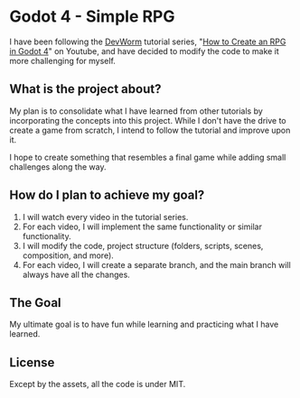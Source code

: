 # Godot 4 - Simple RPG

I have been following the [DevWorm](https://www.youtube.com/@dev-worm) tutorial series, "[How to Create an RPG in Godot 4](https://www.youtube.com/playlist?list=PL3cGrGHvkwn0zoGLoGorwvGj6dHCjLaGd)" on Youtube, and have decided to modify the code to make it more challenging for myself.

## What is the project about?

My plan is to consolidate what I have learned from other tutorials by incorporating the concepts into this project. While I don't have the drive to create a game from scratch, I intend to follow the tutorial and improve upon it.

I hope to create something that resembles a final game while adding small challenges along the way.

## How do I plan to achieve my goal?

1. I will watch every video in the tutorial series.
2. For each video, I will implement the same functionality or similar functionality.
3. I will modify the code, project structure (folders, scripts, scenes, composition, and more).
4. For each video, I will create a separate branch, and the main branch will always have all the changes.

## The Goal

My ultimate goal is to have fun while learning and practicing what I have learned.

## License

Except by the assets, all the code is under MIT.

